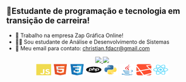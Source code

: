 ## 👋Estudante de programação e tecnologia em transição de carreira!
- 💼 Trabalho na empresa Zap Gráfica Online!
- 👨‍💻 Sou estudante de Análise e Desenvolvimento de Sistemas
- 📧 Meu email para contato: christian.fdacr@gmail.com

<div align="center">
  <a href="https://github.com/chriissf">
    <img height="180em" src="https://github-readme-stats.vercel.app/api?username=chriissf&show_icons=true&theme=dark&include_all_commits=true&count_private=true"/>
    <img height="180em" src="https://github-readme-stats.vercel.app/api/top-langs/?username=chriissf&layout=compact&langs_count=7&theme=dark"/>
  </a>
</div>

<div align="center">
  <img alt="chris-Js" height="30" width="40" src="https://raw.githubusercontent.com/devicons/devicon/master/icons/javascript/javascript-plain.svg">
  <img alt="chris-HTML" height="30" width="40" src="https://raw.githubusercontent.com/devicons/devicon/master/icons/html5/html5-original.svg">
  <img alt="chris-CSS" height="30" width="40" src="https://raw.githubusercontent.com/devicons/devicon/master/icons/css3/css3-original.svg">
  <img alt="chris-PHP" height="30" width="40" src="https://raw.githubusercontent.com/devicons/devicon/master/icons/php/php-plain.svg">
  <img alt="chris-Python" height="30" width="40" src="https://raw.githubusercontent.com/devicons/devicon/master/icons/python/python-original.svg">
  <img alt="chris-Java" height="30" width="40" src="https://raw.githubusercontent.com/devicons/devicon/master/icons/java/java-original.svg">
  <img alt="chris-Laravel" height="30" width="40" src="https://raw.githubusercontent.com/devicons/devicon/master/icons/laravel/laravel-plain.svg">
  <img alt="chris-ReactNative" height="30" width="40" src="https://raw.githubusercontent.com/devicons/devicon/master/icons/react/react-original.svg">
</div>
